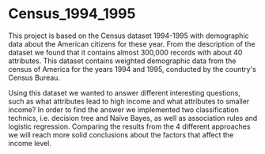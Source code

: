 # Census_1994_1995

This project is based on the Census dataset 1994-1995 with demographic data about the American citizens for these year. From the description of the dataset we found that it contains almost 300,000 records with about 40 attributes. This dataset contains weighted demographic data from the census of America for the years 1994 and 1995, conducted by the country's Census Bureau.

Using this dataset we wanted to answer different interesting questions, such as what attributes lead to high income and what attributes to smaller income? In order to find the answer we implemented two classification technics, i.e. decision tree and Naïve Bayes, as well as association rules and logistic regression. Comparing the results from the 4 different approaches we will reach more solid conclusions about the factors that affect the income level.
